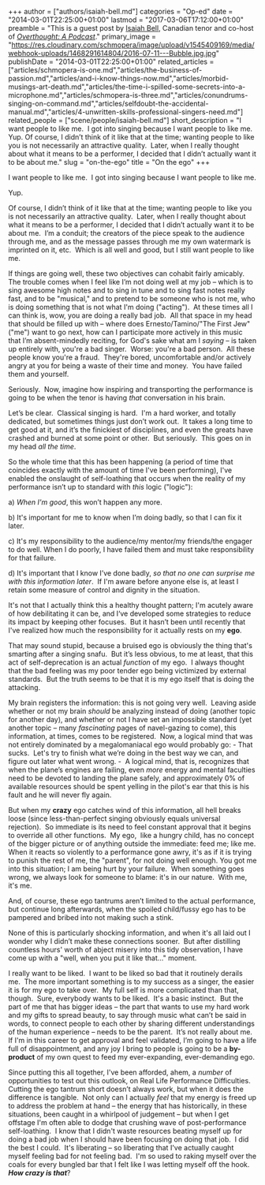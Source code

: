 +++
author = ["authors/isaiah-bell.md"]
categories = "Op-ed"
date = "2014-03-01T22:25:00+01:00"
lastmod = "2017-03-06T17:12:00+01:00"
preamble = "This is a guest post by [Isaiah Bell](/authors/isaiah-bell/), Canadian tenor and co-host of [*Overthought: A Podcast*](http://www.overthoughtpodcast.com/)."
primary_image = "https://res.cloudinary.com/schmopera/image/upload/v1545409169/media/webhook-uploads/1468291614804/2016-07-11---Bubble.jpg.jpg"
publishDate = "2014-03-01T22:25:00+01:00"
related_articles = ["articles/schmopera-is-one.md","articles/the-business-of-passion.md","articles/and-i-know-things-now.md","articles/morbid-musings-art-death.md","articles/the-time-i-spilled-some-secrets-into-a-microphone.md","articles/schmopera-is-three.md","articles/conundrums-singing-on-command.md","articles/selfdoubt-the-accidental-manual.md","articles/4-unwritten-skills-professional-singers-need.md"]
related_people = ["scene/people/isaiah-bell.md"]
short_description = "I want people to like me.  I got into singing because I want people to like me. Yup. Of course, I didn’t think of it like that at the time; wanting people to like you is not necessarily an attractive quality.  Later, when I really thought about what it means to be a performer, I decided that I didn’t actually want it to be about me."
slug = "on-the-ego"
title = "On the ego"
+++

I want people to like me.  I got into singing because I want people to like me.

Yup.

Of course, I didn’t think of it like that at the time; wanting people to like you is not necessarily an attractive quality.  Later, when I really thought about what it means to be a performer, I decided that I didn’t actually want it to be about me.  I’m a conduit; the creators of the piece speak to the audience through me, and as the message passes through me my own watermark is imprinted on it, etc.  Which is all well and good, but I still want people to like me.

If things are going well, these two objectives can cohabit fairly amicably.  The trouble comes when I feel like I’m not doing well at my job – which is to sing awesome high notes and to sing in tune and to sing fast notes really fast, and to be "musical," and to pretend to be someone who is not me, who is doing something that is not what I'm doing ("acting").  At these times all I can think is, wow, you are doing a really bad job.  All that space in my head that should be filled up with – where does Ernesto/Tamino/"The First Jew" ("me") want to go next, how can I participate more actively in this music that I’m absent-mindedly reciting, for God's sake what am I _saying_ – is taken up entirely with, you're a bad singer.  Worse: you're a bad person.  All these people know you're a fraud.  They're bored, uncomfortable and/or actively angry at you for being a waste of their time and money.  You have failed them and yourself.

Seriously.  Now, imagine how inspiring and transporting the performance is going to be when the tenor is having _that_ conversation in his brain.

Let’s be clear.  Classical singing is hard.  I'm a hard worker, and totally dedicated, but sometimes things just don’t work out.  It takes a long time to get good at it, and it’s the finickiest of disciplines, and even the greats have crashed and burned at some point or other.  But seriously.  This goes on in my head _all the time_.

So the whole time that this has been happening (a period of time that coincides exactly with the amount of time I've been performing), I've enabled the onslaught of self-loathing that occurs when the reality of my performance isn’t up to standard with _this_ logic ("logic"):

a) _When I'm good_, this won’t happen any more.

b) It's important for me to know when I’m doing badly, so that I can fix it later.

c) It's my responsibility to the audience/my mentor/my friends/the engager to do well. When I do poorly, I have failed them and must take responsibility for that failure.

d) It's important that I know I’ve done badly, _so that no one can surprise me with this information later_.  If I'm aware before anyone else is, at least I retain some measure of control and dignity in the situation.

It's not that I actually think this a healthy thought pattern; I'm acutely aware of how debilitating it can be, and I‘ve developed some strategies to reduce its impact by keeping other focuses.  But it hasn’t been until recently that I've realized how much the responsibility for it actually rests on my **ego**.

That may sound stupid, because a bruised ego is obviously the thing that's smarting after a singing snafu.  But it’s less obvious, to me at least, that this act of self-deprecation is an actual _function_ of my ego.  I always thought that the bad feeling was my poor tender ego being victimized by external standards.  But the truth seems to be that it is my ego itself that is doing the attacking.

My brain registers the information: this is not going very well.  Leaving aside whether or not my brain _should_ be analyzing instead of doing (another topic for another day), and whether or not I have set an impossible standard (yet another topic – many _fascinating_ pages of navel-gazing to come), this information, at times, comes to be registered.  Now, a logical mind that was not entirely dominated by a megalomaniacal ego would probably go: - That sucks.  Let's try to finish what we’re doing in the best way we can, and figure out later what went wrong. -  A logical mind, that is, recognizes that when the plane’s engines are failing, even _more_ energy and mental faculties need to be devoted to landing the plane safely, and approximately 0% of available resources should be spent yelling in the pilot's ear that this is his fault and he will never fly again.

But when my **crazy** ego catches wind of this information, all hell breaks loose (since less-than-perfect singing obviously equals universal rejection).  So immediate is its need to feel constant approval that it begins to override all other functions.  My ego,  like a hungry child, has no concept of the bigger picture or of anything outside the immediate: feed me; like me. When it reacts so violently to a performance gone awry, it's as if it is trying to punish the rest of me, the "parent", for not doing well enough. You got me into this situation; I am being hurt by your failure.  When something goes wrong, we always look for someone to blame: it's in our nature.  With me, it's me.

And, of course, these ego tantrums aren’t limited to the actual performance, but continue long afterwards, when the spoiled child/fussy ego has to be pampered and bribed into not making such a stink.

None of this is particularly shocking information, and when it's all laid out I wonder why I didn’t make these connections sooner.  But after distilling countless hours' worth of abject misery into this tidy observation, I have come up with a "well, when you put it like that…" moment.

I really want to be liked.  I want to be liked so bad that it routinely derails me.  The more important something is to my success as a singer, the easier it is for my ego to take over.  My full self is more complicated than that, though.  Sure, everybody wants to be liked.  It's a basic instinct.  But the part of me that has bigger ideas – the part that wants to use my hard work and my gifts to spread beauty, to say through music what can’t be said in words, to connect people to each other by sharing different understandings of the human experience – needs to be the parent.  It’s not really about me.  If I'm in this career to get approval and feel validated, I’m going to have a life full of disappointment, and any joy I bring to people is going to be a **by-product** of my own quest to feed my ever-expanding, ever-demanding ego.

Since putting this all together, I've been afforded, ahem, a *number* of opportunities to test out this outlook, on Real Life Performance Difficulties.  Cutting the ego tantrum short doesn’t always work, but when it does the difference is tangible.  Not only can I actually _feel_ that my energy is freed up to address the problem at hand – the energy that has historically, in these situations, been caught in a whirlpool of judgement – but when I get offstage I'm often able to dodge that crushing wave of post-performance self-loathing.  I know that I didn't waste resources beating myself up for doing a bad job when I should have been focusing on doing that job.  I did the best I could.  It's liberating – so liberating that I've actually caught myself feeling bad for not feeling bad.  I'm so used to raking myself over the coals for every bungled bar that I felt like I was letting myself off the hook.  **_How crazy is that_**?
